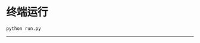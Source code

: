 # 终端运行

```shell
python run.py
```
************************************************************************************************************************************************************************************************************************************